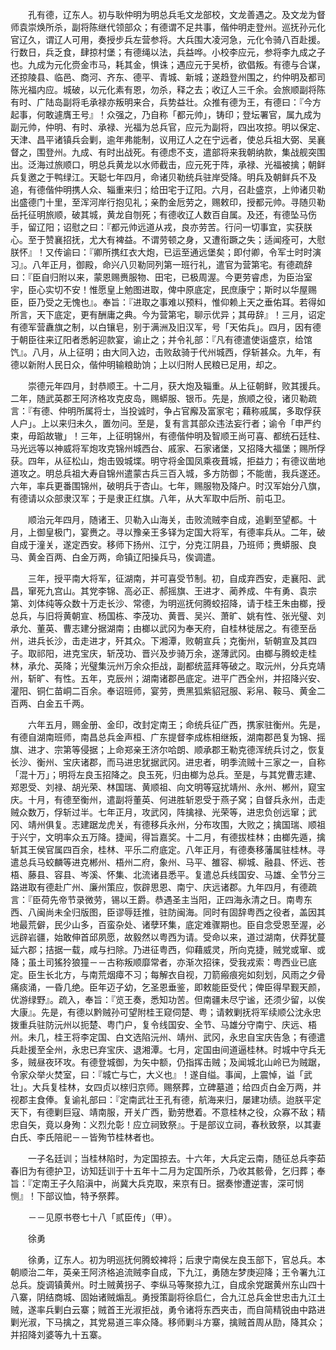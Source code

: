 <!-- { "loadSidebar": true } -->
　　孔有德，辽东人。初与耿仲明为明总兵毛文龙部校，文龙善遇之。及文龙为督师袁崇焕所杀，副将陈继代领部众；有德谓不足共事，偕仲明走登州。巡抚孙元化官辽久，谓辽人可用，奏授步兵左营参将。大兵围大凌河急，元化令骑八百赴援。行数日，兵乏食，肆掠村堡；有德绳以法，兵益哗。小校李应元，参将李九成之子也。九成为元化赍金市马，耗其金，惧诛；遇应元于吴桥，欲倡叛。有德与合谋，还掠陵县、临邑、商河、齐东、德平、青城、新城；遂趋登州围之，约仲明及都司陈光福内应。城破，以元化素有恩，勿杀，释之去；收辽人三千余。会旅顺副将陈有时、广陆岛副将毛承禄亦叛明来合，兵势益壮。众推有德为王，有德曰：『今方起事，何敢遽膺王号』！众强之，乃自称「都元帅」，铸印；登坛署官，属九成为副元帅，仲明、有时、承禄、光福为总兵官，应元为副将，四出攻掠。明以保定、天津、昌平诸镇兵会剿，逾年弗能制，议用辽人之在宁远者，使总兵祖大弼、吴襄督之，围登州。九成、有时出战死。有德虑不支，遣部将来我朝纳款，集战舰突围出。泛海过旅顺口，明总兵黄龙以水师截击，应元死于阵，承禄、光福被擒；朝鲜兵复邀之于鸭绿江。天聪七年四月，命诸贝勒统兵驻岸受降。明兵及朝鲜兵不及追，有德偕仲明携人众、辎重来归；给田宅于辽阳。六月，召赴盛京，上帅诸贝勒出盛德门十里，至浑河岸行抱见礼；亲酌金卮劳之，赐敕印，授都元帅。寻随贝勒岳托征明旅顺，破其城，黄龙自刎死；有德收辽人数百自属。及还，有德坠马伤手，留辽阳；诏慰之曰：『都元帅远道从戎，良亦劳苦。行问一切事宜，实获朕心。至于赞襄招抚，尤大有裨益。不谓劳顿之身，又遭衔蹶之失；适闻痊可，大慰朕怀』！又传谕曰：『卿所携红衣大炮，已运至通远堡矣；即付卿，令军士时时演习』。八年正月，御殿，命兴八贝勒同列第一班行礼，遣官为营第宅。有德疏辞曰：『臣自归附以来，蒙恩赐赉服物、田宅，已极周渥。今更劳睿虑，为臣治室宇，臣心实切不安！惟愿皇上勉图进取，俾中原底定，民庶康宁；斯时以华屋赐臣，臣乃受之无愧也』。奉旨：『进取之事难以预料，惟仰赖上天之垂佑耳。若得如所言，天下底定，更有酬庸之典。今为营第宅，聊示优异；其毋辞』！三月，诏定有德军营纛旗之制，以白镶皂，别于满洲及旧汉军，号「天佑兵」。四月，因有德于朝臣往来辽阳者悉躬迎款宴，谕止之；并令礼部：『凡有德遣使诣盛京，给馆饩』。八月，从上征明；由大同入边，击败敌骑于代州城西，俘斩甚众。九年，有德以新附人民日众，偕仲明输粮助饷；上以归附人民粮已足用，却之。

　　崇德元年四月，封恭顺王。十二月，获大炮及辎重。从上征朝鲜，败其援兵。二年，随武英郡王阿济格攻克皮岛，赐蟒服、银币。先是，旅顺之役，诸贝勒疏言：『有德、仲明所属将士，当投诚时，争占官廨及富家宅；藉称戚属，多取俘获人户」。上以来归未久，置勿问。至是，复有言其部众违法妄行者；谕令「申严约束，毋蹈故辙」！三年，上征明锦州，有德偕仲明及智顺王尚可喜、都统石廷柱、马光远等以神威将军炮攻克锦州城西台、戚家、石家诸堡，又招降大福堡；赐所俘获。四年，从征松山，炮击毁城堞。明守将金国凤乘夜葺城，拒益力；有德议凿地道攻之。明总兵祖大寿自锦州遣蒙古兵三百入城，多方防御；不能凿，我兵遂还。六年，率兵更番围锦州，破明兵于杏山。七年，赐服物及降户。时汉军始分八旗，有德请以众部隶汉军；于是隶正红旗。八年，从大军取中后所、前屯卫。

　　顺治元年四月，随诸王、贝勒入山海关，击败流贼李自成，追剿至望都。十月，上御皇极门，宴赉之。寻以豫亲王多铎为定国大将军，有德率兵从。二年，破自成于潼关，遂定西安。移师下扬州、江宁，分克江阴县，乃班师；赉蟒服、良马、黄金百两、白金万两，命镇辽阳操兵马，俟调遣。

　　三年，授平南大将军，征湖南，并可喜受节制。初，自成弃西安，走襄阳、武昌，窜死九宫山。其党李锦、高必正、郝摇旗、王进才、蔺养成、牛有勇、袁宗第、刘体纯等众数十万走长沙、常德，为明巡抚何腾蛟招降，请于桂王朱由榔，授总兵，与旧将黄朝宣、杨国栋、李茂功、黄晋、吴兴、萧旷、姚有性、张光璧、刘承允、董英、曹志建分据湖南；由榔以武冈为奉天府，自桂林徙居之。有德至岳州，进兵长沙，击走进才，歼其众。下湘潭，败朝宣兵；克衡州，斩朝宣及其四子。取祁阳，进克宝庆，斩茂功、晋兴及步骑万余，遂薄武冈。由榔与腾蛟走桂林，承允、英降；光璧集沅州万余众拒战，副都统蓝拜等破之。取沅州，分兵克靖州，斩旷、有性。五年，克辰州；湖南诸郡邑底定。进平广西全州，并招降兴安、灌阳、铜仁苗峒二百余。奉诏班师，宴劳，赉黑狐紫貂冠服、彩帛、鞍马、黄金二百两、白金五千两。

　　六年五月，赐金册、金印，改封定南王；命统兵征广西，携家驻衡州。先是，有德自湖南班师，南昌总兵金声桓、广东提督李成栋相继叛，湖南郡邑复为锦、摇旗、进才、宗第等侵据；上命郑亲王济尔哈朗、顺承郡王勒克德浑统兵讨之，恢复长沙、衡州、宝庆诸郡，而马进忠犹据武冈。进忠者，明季流贼十三家之一，自称「混十万」；明将左良玉招降之。良玉死，归由榔为总兵。至是，与其党曹志建、郑恩受、刘禄、胡光荣、林国瑞、黄顺祖、向文明等寇扰靖州、永州、郴州，窥宝庆。十月，有德至衡州，遣副将董英、何进胜斩恩受于燕子窝；自督兵永州，击走贼众数万，俘斩过半。七年正月，攻武冈，阵擒禄、光荣等，进忠负创远窜；武冈、靖州俱复。志建踞龙虎关，有德移兵永州，分布攻围，大败之；擒国瑞、顺祖于兴宁，文明率众五万降。捷闻，得旨嘉奖。十二月，有德拔桂林；由榔先遁，擒斩其王侯官属四百余，桂林、平乐二府底定。八年正月，有德奏移藩属驻桂林。寻遣总兵马蛟麟等进克郴州、梧州二府，象州、马平、雒容、柳城、融县、怀远、苍梧、藤县、容县、岑溪、怀集、北流诸县悉平。复遣总兵线国安、马雄、全节分三路进取有德赴广州、廉州策应，恢辟思恩、南宁、庆远诸郡。九年四月，有德疏言：『臣荷先帝节录微劳，锡以王爵。恭遇圣主当阳，正四海永清之日。南粤东西、八闽尚未全归版图，臣谬辱廷推，驻防闽海。同时有固辞粤西之役者，盖因其地最荒僻，民少山多，百蛮杂处、诸孽环集，底定难骤期也。臣自念受恩至渥，必远辟岩疆，始敢伸首邱夙愿，故毅然以粤西为请。受命以来，道过湖南，伏莽犹蔓延六郡；拮据一载，咸与扫除。乃进征粤西，仰藉威灵，所向克捷，贼党或窜、或降；虽土司猺狑狼獞－－古称叛顺靡常者，亦渐次招徕，受我戎索：粤西业已底定。臣生长北方，与南荒烟瘴不习；每解衣自视，刀箭瘢痕宛如刻划，风雨之夕骨痛痰涌，一昏几绝。臣年迈子幼，乞圣恩垂鉴，即敕能臣受代；俾臣得早觐天颜，优游绿野』。疏入，奉旨：『览王奏，悉知功苦。但南疆未尽宁谧，还须少留，以俟大康』。先是，有德以黔贼孙可望附桂王窥伺楚、粤；请敕剿抚将军续顺公沈永忠拨重兵驻防沅州以扼楚、粤门户，复令线国安、全节、马雄分守南宁、庆远、梧州。未几，桂王将李定国、白文选陷沅州、靖州、武冈，永忠自宝庆告急；有德遣兵赴援至全州，永忠已弃宝庆、退湘潭。七月，定国由间道逼桂林。时城中守兵无多，贼昼夜环攻。有德登城御，为矢中额，仍指挥击贼；及闻城北山岭已为贼踞，令家众举火焚室，曰：『城亡与亡，大义也』！遂自缢。事闻，上震悼，谥「武壮」。大兵复桂林，女四贞以榇归京师。赐祭葬，立碑墓道；给四贞白金万两，并视郡主食俸。复谕礼部曰：『定南武壮王孔有德，航海来归，屡建功绩。迨朕平定天下，有德剿巨寇、靖南服，开关广西，勤劳懋着。不意桂林之役，众寡不敌；精忠自矢，竟以身殉：义烈允彰！应立祠致祭』。于是部议立祠，春秋致祭，以其妻白氏、李氏陪祀－－皆殉节桂林者也。

　　一子名廷训；当桂林陷时，为定国掠去。十六年，大兵定云南，随征总兵李茹春旧为有德护卫，访知廷训于十五年十二月为定国所杀，乃收其骸骨，乞归葬；奉旨：『定南王子久陷滇中，尚冀大兵克取，来京有日。据奏惨遭逆害，深可悯恻』！下部议恤，特予祭葬。

　　－－见原书卷七十八「贰臣传」（甲）。

　　徐勇

　　徐勇，辽东人。初为明巡抚何腾蛟裨将；后隶宁南侯左良玉部下，官总兵。本朝顺治二年，英亲王阿济格追流贼李自成，下九江，勇随左梦庚迎降；王令署九江总兵。旋调镇黄州。时土贼黄拐子、李纵马等聚掠九江，自成余党踞黄州东山四十八寨，阴结商城、固始诸贼煽乱。勇授策副将徐启仁，合九江总兵金世忠击九江土贼，遂率兵剿白云寨；贼首王光淑拒战，勇令诸将东西夹击，而自简精锐由中路进剿光淑，下马擒之，其党易道三率众降。移师剿斗方寨，擒贼首周从劻，降其众；并招降刘婆等九十五寨。

